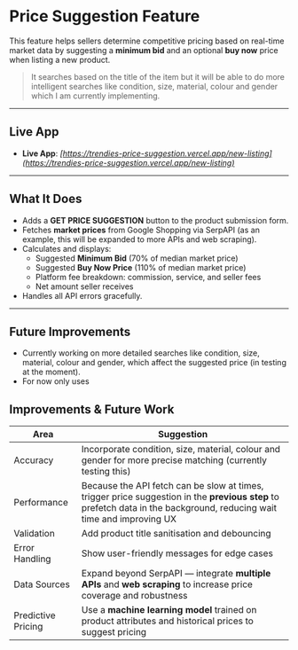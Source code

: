 # Price Suggestion Feature

This feature helps sellers determine competitive pricing based on real-time market data by suggesting a **minimum bid** and an optional **buy now** price when listing a new product.

> It searches based on the title of the item but it will be able to do more intelligent searches like condition, size, material, colour and gender which I am currently implementing.

---

## Live App

- **Live App**: _[https://trendies-price-suggestion.vercel.app/new-listing](https://trendies-price-suggestion.vercel.app/new-listing)_

---

## What It Does

- Adds a **GET PRICE SUGGESTION** button to the product submission form.
- Fetches **market prices** from Google Shopping via SerpAPI (as an example, this will be expanded to more APIs and web scraping).
- Calculates and displays:
  - Suggested **Minimum Bid** (70% of median market price)
  - Suggested **Buy Now Price** (110% of median market price)
  - Platform fee breakdown: commission, service, and seller fees
  - Net amount seller receives
- Handles all API errors gracefully.

---

## Future Improvements

- Currently working on more detailed searches like condition, size, material, colour and gender, which affect the suggested price (in testing at the moment).
- For now only uses

## Improvements & Future Work

| Area              | Suggestion                                                                 |
|-------------------|---------------------------------------------------------------------------|
| Accuracy          | Incorporate condition, size, material, colour and gender for more precise matching (currently testing this)                    |
| Performance       | Because the API fetch can be slow at times, trigger price suggestion in the **previous step** to prefetch data in the background, reducing wait time and improving UX |
| Validation        | Add product title sanitisation and debouncing                             |
| Error Handling    | Show user-friendly messages for edge cases                                |
| Data Sources      | Expand beyond SerpAPI — integrate **multiple APIs** and **web scraping** to increase price coverage and robustness |
| Predictive Pricing| Use a **machine learning model** trained on product attributes and historical prices to suggest pricing |
